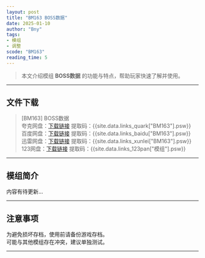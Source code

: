 ```yaml
---
layout: post
title: "BM163 BOSS数据"
date: 2025-01-10
author: "Bny"
tags: 
- 模组
- 调整
scode: "BM163"
reading_time: 5
---
```


> 本文介绍模组 **BOSS数据** 的功能与特点，帮助玩家快速了解并使用。

---

## 文件下载

> [BM163] BOSS数据  
夸克网盘：[下载链接]({{site.data.links_quark["BM163"].url}}) 提取码：{{site.data.links_quark["BM163"].psw}}  
百度网盘：[下载链接]({{site.data.links_baidu["BM163"].url}}) 提取码：{{site.data.links_baidu["BM163"].psw}}  
迅雷网盘：[下载链接]({{site.data.links_xunlei["BM163"].url}}) 提取码：{{site.data.links_xunlei["BM163"].psw}}  
123网盘：[下载链接]({{site.data.links_123pan["模组"].url}}) 提取码：{{site.data.links_123pan["模组"].psw}}  

---

## 模组简介

>  
内容有待更新...  

---

## 注意事项

>  
为避免损坏存档，使用前请备份游戏存档。  
可能与其他模组存在冲突，建议单独测试。  

---

